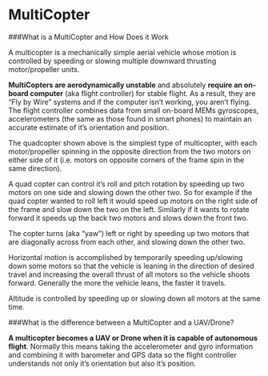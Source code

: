 # MultiCopter
###What is a MultiCopter and How Does it Work

A multicopter is a mechanically simple aerial vehicle whose motion is controlled by speeding or slowing multiple downward thrusting motor/propeller units.

**MultiCopters are aerodynamically unstable** and absolutely **require an on-board computer** (aka flight controller) for stable flight.  As a result, they are “Fly by Wire” systems and if the computer isn’t working, you aren’t flying.  The flight controller combines data from small on-board MEMs gyroscopes, accelerometers (the same as those found in smart phones) to maintain an accurate estimate of it’s orientation and position.

The quadcopter shown above is the simplest type of multicopter, with each motor/propeller spinning in the opposite direction from the two motors on either side of it (i.e. motors on opposite corners of the frame spin in the same direction).

A quad copter can control it’s roll and pitch rotation by speeding up two motors on one side and slowing down the other two.  So for example if the quad copter wanted to roll left it would speed up motors on the right side of the frame and slow down the two on the left.  Similarly if it wants to rotate forward it speeds up the back two motors and slows down the front two.

The copter turns (aka “yaw”) left or right by speeding up two motors that are diagonally across from each other, and slowing down the other two.

Horizontal motion is accomplished by temporarily speeding up/slowing down some motors so that the vehicle is leaning in the direction of desired travel and increasing the overall thrust of all motors so the vehicle shoots forward.  Generally the more the vehicle leans, the faster it travels.

Altitude is controlled by speeding up or slowing down all motors at the same time.

###What is the difference between a MultiCopter and a UAV/Drone?

**A multicopter becomes a UAV or Drone when it is capable of autonomous flight**. Normally this means taking the accelerometer and gyro information and combining it with barometer and GPS data so the flight controller understands not only it’s orientation but also it’s position.

